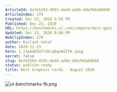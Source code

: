 ```yaml
---
ArticleId: 8e7e5203-4591-4ed4-ad4b-dda7b0a04848
ArticleIndex: 174
Created: Dec 23, 2020 5:58 PM
Published: Dec 23, 2020
URL: https://benchmarks.ul.com/compare/best-gpus
Updated: Dec 23, 2020 8:08 PM
WebClipIndex: 174
author: Kailash Vetal
date: 2020-12-23
hero: 1_itpAdE6O7ldkLqBqvW2ZTA.jpeg
secret: false
slug: 8e7e5203-4591-4ed4-ad4b-dda7b0a04848
status: publish-ready
title: Best Graphics Cards - August 2020
---
```

![ul-benchmarks-fb.png](174%20fefb4592bf32481b8eca0b399a888ea9/ul-benchmarks-fb.png)
